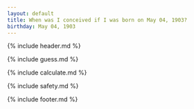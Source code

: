 ```yaml
---
layout: default
title: When was I conceived if I was born on May 04, 1903?
birthday: May 04, 1903
---
```


{% include header.md %}

{% include guess.md %}

{% include calculate.md %}

{% include safety.md %}

{% include footer.md %}



